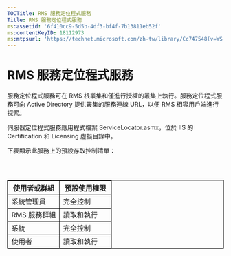 ```yaml
---
TOCTitle: RMS 服務定位程式服務
Title: RMS 服務定位程式服務
ms:assetid: '6f410cc9-5d5b-4df3-bf4f-7b13811eb52f'
ms:contentKeyID: 18112973
ms:mtpsurl: 'https://technet.microsoft.com/zh-tw/library/Cc747548(v=WS.10)'
---
```


RMS 服務定位程式服務
====================

服務定位程式服務可在 RMS 根叢集和僅進行授權的叢集上執行。服務定位程式服務可向 Active Directory 提供叢集的服務連線 URL，以便 RMS 相容用戶端進行探索。

伺服器定位程式服務應用程式檔案 ServiceLocator.asmx，位於 IIS 的 Certification 和 Licensing 虛擬目錄中。

下表顯示此服務上的預設存取控制清單：

###  

 
<table style="border:1px solid black;">
<colgroup>
<col width="50%" />
<col width="50%" />
</colgroup>
<thead>
<tr class="header">
<th style="border:1px solid black;" >使用者或群組</th>
<th style="border:1px solid black;" >預設使用權限</th>
</tr>
</thead>
<tbody>
<tr class="odd">
<td style="border:1px solid black;">系統管理員</td>
<td style="border:1px solid black;">完全控制</td>
</tr>
<tr class="even">
<td style="border:1px solid black;">RMS 服務群組</td>
<td style="border:1px solid black;">讀取和執行</td>
</tr>
<tr class="odd">
<td style="border:1px solid black;">系統</td>
<td style="border:1px solid black;">完全控制</td>
</tr>
<tr class="even">
<td style="border:1px solid black;">使用者</td>
<td style="border:1px solid black;">讀取和執行</td>
</tr>
</tbody>
</table>
